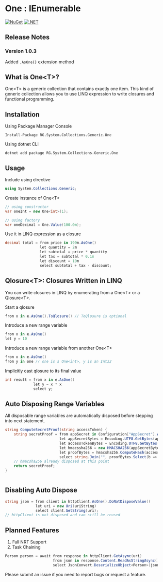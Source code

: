 # One<T> : IEnumerable<T>
[![NuGet](https://img.shields.io/nuget/v/RG.System.Collections.Generic.One.svg)](https://www.nuget.org/packages/RG.System.Collections.Generic.One/) [![.NET](https://github.com/ronnygunawan/one/actions/workflows/dotnet.yml/badge.svg)](https://github.com/ronnygunawan/one/actions/workflows/dotnet.yml)

## Release Notes
### Version 1.0.3
Added `.AsOne()` extension method

## What is One&lt;T&gt;?
One&lt;T&gt; is a generic collection that contains exactly one item. This kind of generic collection allows you to use LINQ expression to write closures and functional programming.

## Installation
Using Package Manager Console
```
Install-Package RG.System.Collections.Generic.One
```
Using dotnet CLI
```
dotnet add package RG.System.Collections.Generic.One
```

## Usage
Include using directive
```csharp
using System.Collections.Generic;
```
Create instance of One&lt;T&gt;
```csharp
// using constructor
var oneInt = new One<int>(1);

// using factory
var oneDecimal = One.Value(100.0m);
```
Use it in LINQ expression as a closure
```csharp
decimal total = from price in 199m.AsOne()
                let quantity = 2m
                let subtotal = price * quantity
                let tax = subtotal * 0.1m
                let discount = 10m
                select subtotal + tax - discount;
```

## Qlosure&lt;T&gt;: Closures Written in LINQ
You can write closures in LINQ by enumerating from a One&lt;T&gt; or a Qlosure&lt;T&gt;.

Start a qlosure
```csharp
from x in e.AsOne().ToQlosure() // ToQlosure is optional
```

Introduce a new range variable
```csharp
from x in e.AsOne()
let y = 10
```

Introduce a new range variable from another One&lt;T&gt;
```csharp
from x in e.AsOne()
from y in one // one is a One<int>, y is an Int32
```

Implicitly cast qlosure to its final value
```csharp
int result = from x in e.AsOne()
             let y = x * x
             select y;
```

## Auto Disposing Range Variables
All disposable range variables are automatically disposed before stepping into next statement.
```csharp
string ComputeSecretProof(string accessToken) {
    string secretProof = from appSecret in Configuration["AppSecret"].AsOne()
                         let appSecretBytes = Encoding.UTF8.GetBytes(appSecret)
                         let accessTokenBytes = Encoding.UTF8.GetBytes(accessToken)
                         let hmacssha256 = new HMACSHA256(appSecretBytes)
                         let proofBytes = hmacsha256.ComputeHash(accessTokenBytes)
                         select string.Join("", proofBytes.Select(b => b.ToString("x2")));
    // hmacsha256 already disposed at this point
    return secretProof;
}
                     
```

## Disabling Auto Dispose
```csharp
string json = from client in httpClient.AsOne().DoNotDisposeValue()
              let uri = new Uri(uriString)
              select client.GetString(uri);
// httpClient is not disposed and can still be reused
```

## Planned Features
1. Full NRT Support
2. Task Chaining
```csharp
Person person = await from response in httpClient.GetAsync(uri)
                      from json in response.Content.ReadAsStringAsync()
                      select JsonConvert.DeserializeObject<Person>(json);
```

Please submit an issue if you need to report bugs or request a feature.
